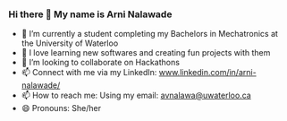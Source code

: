 ### Hi there 👋 My name is Arni Nalawade

- 🔭 I’m currently a student completing my Bachelors in Mechatronics at the University of Waterloo
- 🌱 I love learning new softwares and creating fun projects with them
- 👯 I’m looking to collaborate on Hackathons
- 📫 Connect with me via my LinkedIn: www.linkedin.com/in/arni-nalawade/
- 📫 How to reach me: Using my email: avnalawa@uwaterloo.ca
- 😄 Pronouns: She/her

<!--
**Arni-Nalawade/Arni-Nalawade** is a ✨ _special_ ✨ repository because its `README.md` (this file) appears on your GitHub profile.

Here are some ideas to get you started:

- 🔭 I’m currently a student completing my Bachelors in Mechtronics at the University of Waterloo
- 🌱 I love learning new softwares and creating fun projects with them
- 👯 I’m looking to collaborate on Hackathons
- 📫 How to reach me: Using my email: avnalawa@uwaterloo.ca
- 😄 Pronouns: She/her
-->
